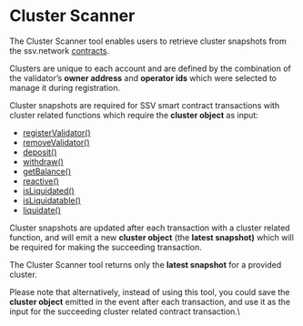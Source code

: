 # Cluster Scanner

The Cluster Scanner tool enables users to retrieve cluster snapshots from the ssv.network [contracts](../../smart-contracts/).

Clusters are unique to each account and are defined by the combination of the validator’s **owner address** and **operator ids** which were selected to manage it during registration.

Cluster snapshots are required for SSV smart contract transactions with cluster related functions which require the **cluster object** as input:

* [registerValidator()](../../smart-contracts/ssvnetwork.md#public-registervalidator-publickey-operatorids-shares-amount-cluster)
* [removeValidator()](../../smart-contracts/ssvnetwork.md#public-removevalidator-publickey-operatorids-cluster)
* [deposit()](../../smart-contracts/ssvnetwork.md#public-deposit-owner-operatorids-amount-cluster)
* [withdraw()](../../smart-contracts/ssvnetwork.md#public-withdraw-operatorids-amount-cluster)
* [getBalance()](../../smart-contracts/ssvnetworkviews.md#public-getbalance-owner-operatorids-cluster)
* [reactive()](../../smart-contracts/ssvnetwork.md#public-reactivate-operatorids-amount-cluster)
* [isLiquidated()](../../smart-contracts/ssvnetworkviews.md#public-isliquidatable-owner-operatorids-cluster)
* [isLiquidatable()](../../smart-contracts/ssvnetworkviews.md#public-isliquidatable-owner-operatorids-cluster)
* [liquidate()](../../smart-contracts/ssvnetwork.md#public-liquidate-owner-operatorids-cluster)

Cluster snapshots are updated after each transaction with a cluster related function, and will emit a new **cluster object** (the **latest snapshot)** which will be required for making the succeeding transaction.

The Cluster Scanner tool returns only the **latest snapshot** for a provided cluster.&#x20;

Please note that alternatively, instead of using this tool, you could save the **cluster object** emitted in the event after each transaction, and use it as the input for the succeeding cluster related contract transaction.\
